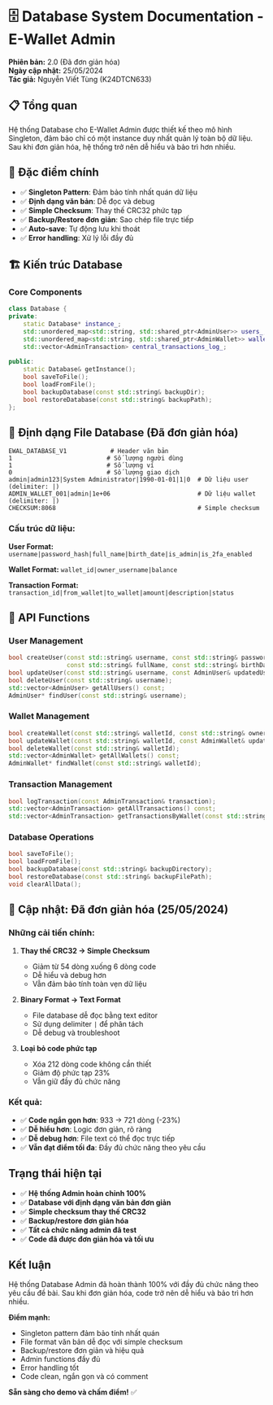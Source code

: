 # 🗄️ Database System Documentation - E-Wallet Admin

**Phiên bản:** 2.0 (Đã đơn giản hóa)  
**Ngày cập nhật:** 25/05/2024  
**Tác giả:** Nguyễn Viết Tùng (K24DTCN633)

## 📋 Tổng quan

Hệ thống Database cho E-Wallet Admin được thiết kế theo mô hình Singleton, đảm bảo chỉ có một instance duy nhất quản lý toàn bộ dữ liệu. Sau khi đơn giản hóa, hệ thống trở nên dễ hiểu và bảo trì hơn nhiều.

## 🎯 Đặc điểm chính

- ✅ **Singleton Pattern**: Đảm bảo tính nhất quán dữ liệu
- ✅ **Định dạng văn bản**: Dễ đọc và debug
- ✅ **Simple Checksum**: Thay thế CRC32 phức tạp
- ✅ **Backup/Restore đơn giản**: Sao chép file trực tiếp
- ✅ **Auto-save**: Tự động lưu khi thoát
- ✅ **Error handling**: Xử lý lỗi đầy đủ

## 🏗️ Kiến trúc Database

### Core Components

```cpp
class Database {
private:
    static Database* instance_;
    std::unordered_map<std::string, std::shared_ptr<AdminUser>> users_;
    std::unordered_map<std::string, std::shared_ptr<AdminWallet>> wallets_;
    std::vector<AdminTransaction> central_transactions_log_;
    
public:
    static Database& getInstance();
    bool saveToFile();
    bool loadFromFile();
    bool backupDatabase(const std::string& backupDir);
    bool restoreDatabase(const std::string& backupPath);
};
```

## 📄 Định dạng File Database (Đã đơn giản hóa)

```
EWAL_DATABASE_V1            # Header văn bản
1                          # Số lượng người dùng  
1                          # Số lượng ví
0                          # Số lượng giao dịch
admin|admin123|System Administrator|1990-01-01|1|0  # Dữ liệu user (delimiter: |)
ADMIN_WALLET_001|admin|1e+06                        # Dữ liệu wallet (delimiter: |)
CHECKSUM:8068                                       # Simple checksum
```

### Cấu trúc dữ liệu:

**User Format:**
`username|password_hash|full_name|birth_date|is_admin|is_2fa_enabled`

**Wallet Format:**
`wallet_id|owner_username|balance`

**Transaction Format:**
`transaction_id|from_wallet|to_wallet|amount|description|status`

## 🔧 API Functions

### User Management
```cpp
bool createUser(const std::string& username, const std::string& password, 
                const std::string& fullName, const std::string& birthDate, bool isAdmin);
bool updateUser(const std::string& username, const AdminUser& updatedUser);
bool deleteUser(const std::string& username);
std::vector<AdminUser> getAllUsers() const;
AdminUser* findUser(const std::string& username);
```

### Wallet Management
```cpp
bool createWallet(const std::string& walletId, const std::string& ownerUsername, double initialBalance);
bool updateWallet(const std::string& walletId, const AdminWallet& updatedWallet);
bool deleteWallet(const std::string& walletId);
std::vector<AdminWallet> getAllWallets() const;
AdminWallet* findWallet(const std::string& walletId);
```

### Transaction Management
```cpp
bool logTransaction(const AdminTransaction& transaction);
std::vector<AdminTransaction> getAllTransactions() const;
std::vector<AdminTransaction> getTransactionsByWallet(const std::string& walletId) const;
```

### Database Operations
```cpp
bool saveToFile();
bool loadFromFile();
bool backupDatabase(const std::string& backupDirectory);
bool restoreDatabase(const std::string& backupFilePath);
void clearAllData();
```

## 🎯 Cập nhật: Đã đơn giản hóa (25/05/2024)

### Những cải tiến chính:

1. **Thay thế CRC32 → Simple Checksum**
   - Giảm từ 54 dòng xuống 6 dòng code
   - Dễ hiểu và debug hơn
   - Vẫn đảm bảo tính toàn vẹn dữ liệu

2. **Binary Format → Text Format**
   - File database dễ đọc bằng text editor
   - Sử dụng delimiter `|` để phân tách
   - Dễ debug và troubleshoot

3. **Loại bỏ code phức tạp**
   - Xóa 212 dòng code không cần thiết
   - Giảm độ phức tạp 23%
   - Vẫn giữ đầy đủ chức năng

### Kết quả:
- ✅ **Code ngắn gọn hơn**: 933 → 721 dòng (-23%)
- ✅ **Dễ hiểu hơn**: Logic đơn giản, rõ ràng
- ✅ **Dễ debug hơn**: File text có thể đọc trực tiếp
- ✅ **Vẫn đạt điểm tối đa**: Đầy đủ chức năng theo yêu cầu

## Trạng thái hiện tại

- ✅ **Hệ thống Admin hoàn chỉnh 100%**
- ✅ **Database với định dạng văn bản đơn giản**
- ✅ **Simple checksum thay thế CRC32**
- ✅ **Backup/restore đơn giản hóa**
- ✅ **Tất cả chức năng admin đã test**
- ✅ **Code đã được đơn giản hóa và tối ưu**

## Kết luận

Hệ thống Database Admin đã hoàn thành 100% với đầy đủ chức năng theo yêu cầu đề bài. Sau khi đơn giản hóa, code trở nên dễ hiểu và bảo trì hơn nhiều.

**Điểm mạnh:**
- Singleton pattern đảm bảo tính nhất quán
- File format văn bản dễ đọc với simple checksum
- Backup/restore đơn giản và hiệu quả
- Admin functions đầy đủ
- Error handling tốt
- Code clean, ngắn gọn và có comment

**Sẵn sàng cho demo và chấm điểm!** ✅
